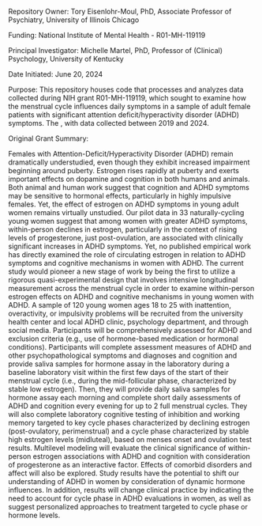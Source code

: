 Repository Owner: Tory Eisenlohr-Moul, PhD, Associate Professor of Psychiatry, University of Illinois Chicago

Funding: National Institute of Mental Health - R01-MH-119119

Principal Investigator: Michelle Martel, PhD, Professor of (Clinical) Psychology, University of Kentucky

Date Initiated: June 20, 2024

Purpose: This repository houses code that processes and analyzes data collected during NIH grant R01-MH-119119, which sought to examine how the menstrual cycle influences daily symptoms in a sample of adult female patients with significant attention deficit/hyperactivity disorder (ADHD) symptoms.  The , with data collected between 2019 and 2024.  

Original Grant Summary: 

Females with Attention-Deficit/Hyperactivity Disorder (ADHD) remain dramatically understudied, even though they exhibit increased impairment beginning around puberty. Estrogen rises rapidly at puberty and exerts important effects on dopamine and cognition in both humans and animals. Both animal and human work suggest that cognition and ADHD symptoms may be sensitive to hormonal effects, particularly in highly impulsive females. Yet, the effect of estrogen on ADHD symptoms in young adult women remains virtually unstudied. Our pilot data in 33 naturally-cycling young women suggest that among women with greater ADHD symptoms, within-person declines in estrogen, particularly in the context of rising levels of progesterone, just post-ovulation, are associated with clinically significant increases in ADHD symptoms. Yet, no published empirical work has directly examined the role of circulating estrogen in relation to ADHD symptoms and cognitive mechanisms in women with ADHD. The current study would pioneer a new stage of work by being the first to utilize a rigorous quasi-experimental design that involves intensive longitudinal measurement across the menstrual cycle in order to examine within-person estrogen effects on ADHD and cognitive mechanisms in young women with ADHD. A sample of 120 young women ages 18 to 25 with inattention, overactivity, or impulsivity problems will be recruited from the university health center and local ADHD clinic, psychology department, and through social media. Participants will be comprehensively assessed for ADHD and exclusion criteria (e.g., use of hormone-based medication or hormonal conditions). Participants will complete assessment measures of ADHD and other psychopathological symptoms and diagnoses and cognition and provide saliva samples for hormone assay in the laboratory during a baseline laboratory visit within the first few days of the start of their menstrual cycle (i.e., during the mid-follicular phase, characterized by stable low estrogen). Then, they will provide daily saliva samples for hormone assay each morning and complete short daily assessments of ADHD and cognition every evening for up to 2 full menstrual cycles. They will also complete laboratory cognitive testing of inhibition and working memory targeted to key cycle phases characterized by declining estrogen (post-ovulatory, perimenstrual) and a cycle phase characterized by stable high estrogen levels (midluteal), based on menses onset and ovulation test results. Multilevel modeling will evaluate the clinical significance of within-person estrogen associations with ADHD and cognition with consideration of progesterone as an interactive factor. Effects of comorbid disorders and affect will also be explored. Study results have the potential to shift our understanding of ADHD in women by consideration of dynamic hormone influences. In addition, results will change clinical practice by indicating the need to account for cycle phase in ADHD evaluations in women, as well as suggest personalized approaches to treatment targeted to cycle phase or hormone levels.
